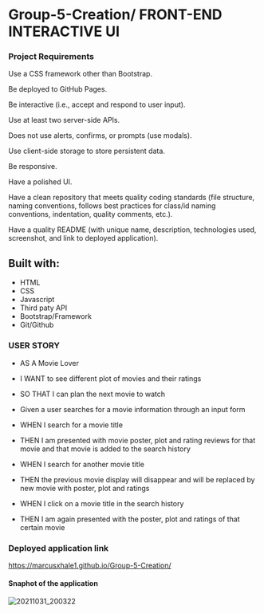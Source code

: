 # Group-5-Creation/ FRONT-END INTERACTIVE UI


### Project Requirements

Use a CSS framework other than Bootstrap.

Be deployed to GitHub Pages.

Be interactive (i.e., accept and respond to user input).

Use at least two server-side APIs.

Does not use alerts, confirms, or prompts (use modals).

Use client-side storage to store persistent data.

Be responsive.

Have a polished UI.

Have a clean repository that meets quality coding standards (file structure, naming conventions, follows best practices for class/id naming conventions, indentation, quality comments, etc.).

Have a quality README (with unique name, description, technologies used, screenshot, and link to deployed application).


## Built with:

* HTML
* CSS
* Javascript
* Third paty API
* Bootstrap/Framework
* Git/Github

### USER STORY

* AS A Movie Lover
* I WANT to see different plot of movies and their ratings 
* SO THAT I can plan the next movie to watch

* Given a user searches for a movie information through an input form
* WHEN I search for a movie title
* THEN I am presented with movie poster, plot and rating reviews for that movie and that movie is added to the search history
* WHEN I search for another movie title 
* THEN the previous movie display will disappear and will be replaced by new movie with poster, plot and ratings
* WHEN I click on a movie title in the search history
* THEN I am again presented with the poster, plot and ratings of that certain movie

### Deployed application link
https://marcusxhale1.github.io/Group-5-Creation/

#### Snaphot of the application

![20211031_200322](https://user-images.githubusercontent.com/65073138/139616159-85b813e9-00b9-4ff2-9d25-11e1e5c28a80.jpg)
